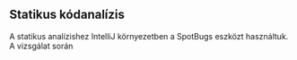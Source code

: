 ## Statikus kódanalízis
A statikus analízishez IntelliJ környezetben a SpotBugs eszközt használtuk.
A vizsgálat során 
